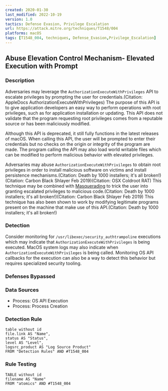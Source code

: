 ```yaml
---
created: 2020-01-30
last_modified: 2022-10-19
version: 1.0
tactics: Defense Evasion, Privilege Escalation
url: https://attack.mitre.org/techniques/T1548/004
platforms: macOS
tags: [T1548_004, techniques, Defense_Evasion,Privilege_Escalation]
---
```


## Abuse Elevation Control Mechanism- Elevated Execution with Prompt

### Description

Adversaries may leverage the <code>AuthorizationExecuteWithPrivileges</code> API to escalate privileges by prompting the user for credentials.(Citation: AppleDocs AuthorizationExecuteWithPrivileges) The purpose of this API is to give application developers an easy way to perform operations with root privileges, such as for application installation or updating. This API does not validate that the program requesting root privileges comes from a reputable source or has been maliciously modified. 

Although this API is deprecated, it still fully functions in the latest releases of macOS. When calling this API, the user will be prompted to enter their credentials but no checks on the origin or integrity of the program are made. The program calling the API may also load world writable files which can be modified to perform malicious behavior with elevated privileges.

Adversaries may abuse <code>AuthorizationExecuteWithPrivileges</code> to obtain root privileges in order to install malicious software on victims and install persistence mechanisms.(Citation: Death by 1000 installers; it's all broken!)(Citation: Carbon Black Shlayer Feb 2019)(Citation: OSX Coldroot RAT) This technique may be combined with [Masquerading](https://attack.mitre.org/techniques/T1036) to trick the user into granting escalated privileges to malicious code.(Citation: Death by 1000 installers; it's all broken!)(Citation: Carbon Black Shlayer Feb 2019) This technique has also been shown to work by modifying legitimate programs present on the machine that make use of this API.(Citation: Death by 1000 installers; it's all broken!)

### Detection

Consider monitoring for <code>/usr/libexec/security_authtrampoline</code> executions which may indicate that <code>AuthorizationExecuteWithPrivileges</code> is being executed. MacOS system logs may also indicate when <code>AuthorizationExecuteWithPrivileges</code> is being called. Monitoring OS API callbacks for the execution can also be a way to detect this behavior but requires specialized security tooling.

### Defenses Bypassed



### Data Sources

  - Process: OS API Execution
  -  Process: Process Creation
### Detection Rule

```dataview
table without id
file.link AS "Name",
status AS "Status",
level AS "Level",
logsrc_product AS "Log Source Product"
FROM "Detection Rules" AND #T1548_004
```

### Rule Testing

```dataview
TABLE without id
filename AS "Name"
FROM "atomics" AND #T1548_004
```
